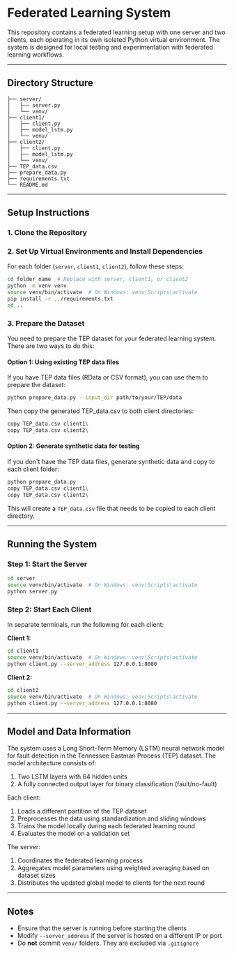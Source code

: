 # Federated Learning System

This repository contains a federated learning setup with one server and two clients, each operating in its own isolated Python virtual environment. The system is designed for local testing and experimentation with federated learning workflows.

---

## Directory Structure

```
├── server/
│   ├── server.py
│   └── venv/
├── client1/
│   ├── client.py
│   ├── model_lstm.py
│   └── venv/
├── client2/
│   ├── client.py
│   ├── model_lstm.py
│   └── venv/
├── TEP_data.csv
├── prepare_data.py
├── requirements.txt
└── README.md
```

---

## Setup Instructions

### 1. Clone the Repository

### 2. Set Up Virtual Environments and Install Dependencies

For each folder (`server`, `client1`, `client2`), follow these steps:

```bash
cd folder_name  # Replace with server, client1, or client2
python -m venv venv
source venv/bin/activate  # On Windows: venv\Scripts\activate
pip install -r ../requirements.txt
cd ..
```

### 3. Prepare the Dataset

You need to prepare the TEP dataset for your federated learning system. There are two ways to do this:

#### Option 1: Using existing TEP data files

If you have TEP data files (RData or CSV format), you can use them to prepare the dataset:

```bash
python prepare_data.py --input_dir path/to/your/TEP/data
```

Then copy the generated TEP_data.csv to both client directories:

```bash
copy TEP_data.csv client1\
copy TEP_data.csv client2\
```

#### Option 2: Generate synthetic data for testing

If you don't have the TEP data files, generate synthetic data and copy to each client folder:

```bash
python prepare_data.py
copy TEP_data.csv client1\
copy TEP_data.csv client2\
```

This will create a `TEP_data.csv` file that needs to be copied to each client directory.

---

## Running the System

### Step 1: Start the Server

```bash
cd server
source venv/bin/activate  # On Windows: venv\Scripts\activate
python server.py
```

### Step 2: Start Each Client

In separate terminals, run the following for each client:

**Client 1:**

```bash
cd client1
source venv/bin/activate  # On Windows: venv\Scripts\activate
python client.py --server_address 127.0.0.1:8080
```

**Client 2:**

```bash
cd client2
source venv/bin/activate  # On Windows: venv\Scripts\activate
python client.py --server_address 127.0.0.1:8080
```

---

## Model and Data Information

The system uses a Long Short-Term Memory (LSTM) neural network model for fault detection in the Tennessee Eastman Process (TEP) dataset. The model architecture consists of:

1. Two LSTM layers with 64 hidden units
2. A fully connected output layer for binary classification (fault/no-fault)

Each client:
1. Loads a different partition of the TEP dataset
2. Preprocesses the data using standardization and sliding windows
3. Trains the model locally during each federated learning round
4. Evaluates the model on a validation set

The server:
1. Coordinates the federated learning process
2. Aggregates model parameters using weighted averaging based on dataset sizes
3. Distributes the updated global model to clients for the next round

---

## Notes

* Ensure that the server is running before starting the clients
* Modify `--server_address` if the server is hosted on a different IP or port
* Do **not** commit `venv/` folders. They are excluded via `.gitignore`


